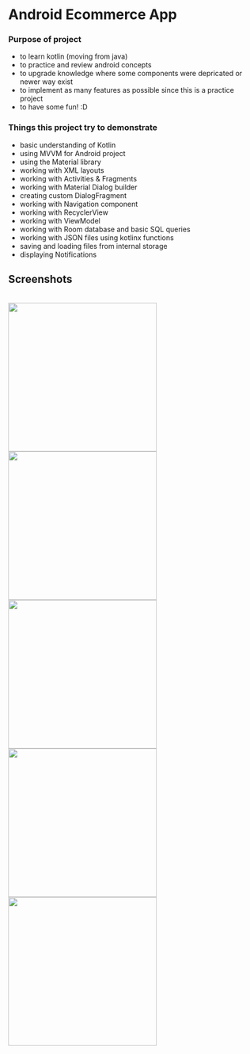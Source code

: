 
# Android Ecommerce App

### Purpose of project
- to learn kotlin (moving from java)
- to practice and review android concepts
- to upgrade knowledge where some components were depricated or newer way exist
- to implement as many features as possible since this is a practice project
- to have some fun! :D

### Things this project try to demonstrate
- basic understanding of Kotlin
- using MVVM for Android project
- using the Material library
- working with XML layouts
- working with Activities & Fragments
- working with Material Dialog builder
- creating custom DialogFragment
- working with Navigation component
- working with RecyclerView
- working with ViewModel
- working with Room database and basic SQL queries
- working with JSON files using kotlinx functions
- saving and loading files from internal storage
- displaying Notifications

## Screenshots
<br/><img src="Documentation/Screenshots/Screenshot_20220522_234519.png" width="300px">
<img src="Documentation/Screenshots/Screenshot_20220522_231736.png" width="300px">
<img src="Documentation/Screenshots/Screenshot_20220522_234620.png" width="300px">
<img src="Documentation/Screenshots/Screenshot_20220522_234707.png" width="300px">
<img src="Documentation/Screenshots/Screenshot_20220522_234644.png" width="300px">
